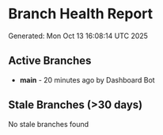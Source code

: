 # Branch Health Report
Generated: Mon Oct 13 16:08:14 UTC 2025

## Active Branches
- **main** - 20 minutes ago by Dashboard Bot

## Stale Branches (>30 days)
No stale branches found
